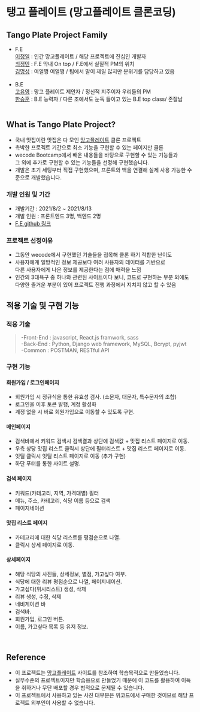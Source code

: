 # 탱고 플레이트 (망고플레이트 클론코딩)

## Tango Plate Project Family

- F.E<br>
  [이정일](https://github.com/201steve) : 인간 망고플레이트 / 해당 프로젝트에 진심인 개발자<br>
  [최정민](https://github.com/minmin9324) : F.E 막내 On top / F.E에서 실질적 PM의 위치<br>
  [김명성](https://github.com/sstaar91/) : 여얼쩡 여얼쩡 / 팀에서 말이 제일 많지만 분위기를 담당하고 있음<br>
  <br>
- B.E<br>
  [고유영](https://github.com/lunayyko) : 망고 플레이트 제안자 / 정신적 지주이자 우리들의 PM<br>
  [한승훈](https://github.com/Samdaso-o) : B.E 능력자 / 다른 조에서도 눈독 들이고 있는 B.E top class/ 존잘남<br> 
  <br>

## What is Tango Plate Project?

- 국내 맛집이란 맛집은 다 모인 [망고플레이트](https://www.mangoplate.com/) 클론 프로젝트
- 촉박한 프로젝트 기간으로 최소 기능을 구현할 수 있는 페이지만 클론
- wecode Bootcamp에서 배운 내용들을 바탕으로 구현할 수 있는 기능들과<br>
  그 외에 추가로 구현할 수 있는 기능들을 선정해 구현했습니다.
- 개발은 초기 세팅부터 직접 구현했으며, 프론트와 백을 연결해 실제 사용 가능한 수준으로 개발했습니다.

### 개발 인원 및 기간

- 개발기간 : 2021/8/2 ~ 2021/8/13
- 개발 인원 : 프론트엔드 3명, 백엔드 2명
- [F.E github 링크](https://github.com/wecode-bootcamp-korea/23-1st-TangoPlate-frontend)

### 프로젝트 선정이유

- 그동안 wecode에서 구현했던 기술들을 접목해 클론 하기 적합한 난이도
- 사용자에게 일방적인 정보 제공보다 여러 사용자의 데이터를 기반으로<br>다른 사용자에게 나은 정보를 제공한다는 점에 매력을 느낌
- 인간의 3대욕구 중 하나와 관련된 사이트이다 보니, 코드로 구현하는 부분 외에도<br>다양한 즐거운 부분이 있어 프로젝트 진행 과정에서 지치지 않고 할 수 있음

## 적용 기술 및 구현 기능

### 적용 기술

> -Front-End : javascript, React.js framwork, sass<br>
> -Back-End : Python, Django web framework, MySQL, Bcrypt, pyjwt<br>
> -Common : POSTMAN, RESTful API

### 구현 기능

#### 회원가입 / 로그인페이지

- 회원가입 시 정규식을 통한 유효성 검사. (소문자, 대문자, 특수문자의 조합)
- 로그인을 이후 토큰 발행, 계정 활성화
- 계정 없을 시 바로 회원가입으로 이동할 수 있도록 구현.

#### 메인페이지

- 검색바에서 키워드 검색시 검색결과 상단에 검색값 + 맛집 리스트 페이지로 이동.
- 우측 상당 맛집 리스트 클릭시 상단에 필터리스트 + 맛집 리스트 페이지로 이동.
- 잇딜 클릭시 잇딜 리스트 페이지로 이동 (추가 구현)
- 하단 푸터를 통한 사이트 설명.

#### 검색 페이지

- 키워드(카테고리, 지역, 가격대별) 필터
- 메뉴, 주소, 카테고리, 식당 이름 등으로 검색
- 페이지네이션

#### 맛집 리스트 페이지

- 카테고리에 대한 식당 리스트를 평점순으로 나열.
- 클릭시 상세 페이지로 이동.

#### 상세페이지

- 해당 식당의 사진들, 상세정보, 별점, 가고싶다 여부.
- 식당에 대한 리뷰 평점순으로 나열, 페이지네이션.
- 가고싶다(위시리스트) 생성, 삭제
- 리뷰 생성, 수정, 삭제
- 네비게이션 바
- 검색바.
- 회원가입, 로그인 버튼.
- 이름, 가고싶다 목록 등 유저 정보.

<br>

## Reference

- 이 프로젝트는 [망고플레이트](https://www.mangoplate.com/) 사이트를 참조하여 학습목적으로 만들었습니다.
- 실무수준의 프로젝트이지만 학습용으로 만들었기 때문에 이 코드를 활용하여 이득을 취하거나 무단 배포할 경우 법적으로 문제될 수 있습니다.
- 이 프로젝트에서 사용하고 있는 사진 대부분은 위코드에서 구매한 것이므로 해당 프로젝트 외부인이 사용할 수 없습니다.
